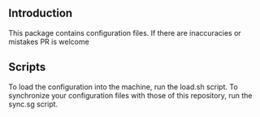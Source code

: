 ## Introduction

This package contains configuration files. If there are inaccuracies or mistakes PR is welcome

## Scripts

To load the configuration into the machine, run the load.sh script. 
To synchronize your configuration files with those of this repository, run the sync.sg script.
